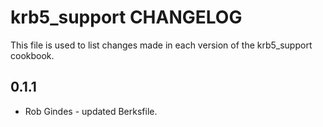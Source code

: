 krb5_support CHANGELOG
========================

This file is used to list changes made in each version of the krb5_support cookbook.

0.1.1
-----
- Rob Gindes - updated Berksfile.
